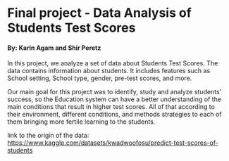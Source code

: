 # Final project - Data Analysis of Students Test Scores
#### By: Karin Agam and Shir Peretz

In this project, we analyze a set of data about Students Test Scores. The data contains information about students. It includes features such as School setting, School type, gender, pre-test scores, and more.

Our main goal for this project was to identify, study and analyze students' success, so the Education system can have a better understanding of the main conditions that result in higher test scores. All of that according to their environment, different conditions, and methods strategies to each of them bringing more fertile learning to the students.




link to the origin of the data:
https://www.kaggle.com/datasets/kwadwoofosu/predict-test-scores-of-students
